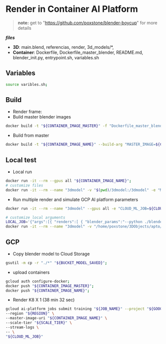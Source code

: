 # Render in Container AI Platform

> **note:** get to "https://github.com/poxstone/blender-boycup" for more details

***files***
- **3D**: main.blend, referencias, render, 3d_models/*,
- **Container**:  Dockerfile, Dockerfile_master_blender, README.md, blender_init.py, entrypoint.sh, variables.sh

## Variables
```bash
source varibles.sh;
```

## Build

- Render frame:
- Build master blender images
```bash
docker build -t "${CONTAINER_IMAGE_MASTER}" -f "Dockerfile_master_blender" ".";
```
- Build from master
```bash
docker build -t "${CONTAINER_IMAGE_NAME}" --build-arg "MASTER_IMAGE=${CONTAINER_IMAGE_MASTER}" --build-arg "BUCKET_EXPORT=${BUCKET_EXPORT}" -f Dockerfile ".";
```


## Local test

- Local run
```bash
docker run -it --rm --gpus all "${CONTAINER_IMAGE_NAME}";
# customize files
docker run -it --rm --name "3dmodel" -v "$(pwd)/3dmodel:/3dmodel" -e "MODEL3D_FILE=main.blend" -v "$(pwd)/entrypoint.sh:/3dmodel/entrypoint.sh"  "${CONTAINER_IMAGE_NAME}";
```

- Run multiple render and simulate GCP AI platform parameters
```bash
docker run -it --rm --name "3dmodel" --gpus all -e "CLOUD_ML_JOB=${CLOUD_ML_JOB}" "${CONTAINER_IMAGE_NAME}";

# customize local arguments
LOCAL_JOB='{"args":[{ "renders":[ { "blender_params":"--python ./blender_init.py --background ./main.blend --render-output ./render/image_ --render-format PNG --use-extension 1 --engine CYCLES --threads 8 --frame-start 1 --frame-end 1 --render-anim"}] }]}';
docker run -it --rm --name "3dmodel" -v "/home/poxstone/3DObjects/apto/:/3dmodel" -v "$(pwd)/entrypoint.sh:/3dmodel/entrypoint.sh" -e "MODEL3D_FILE=main.blend" -e "LOCAL_JOB=${LOCAL_JOB}" "${CONTAINER_IMAGE_NAME}";
```


## GCP

- Copy blender model to Cloud Storage
```bash
gsutil -m cp -r "./*" "${BUCKET_MODEL_SAVED}";
```

- upload containers
```bash
gcloud auth configure-docker;
docker push "${CONTAINER_IMAGE_MASTER}";
docker push "${CONTAINER_IMAGE_NAME}";
```

- Render K8 X 1 (38 min 32 sec)
```bash
gcloud ai-platform jobs submit training "${JOB_NAME}" --project "${GOOGLE_CLOUD_PROJECT}" \
--region "${REGION}" \
--master-image-uri "${CONTAINER_IMAGE_NAME}" \
--scale-tier "${SCALE_TIER}" \
--stream-logs \
-- \
"${CLOUD_ML_JOB}"
```

